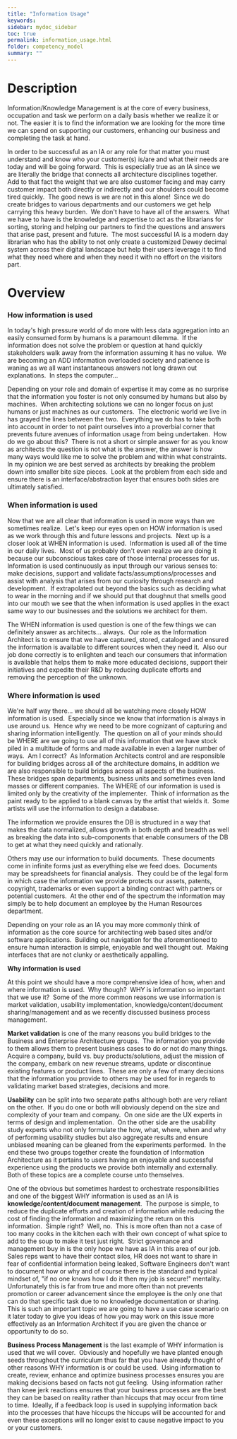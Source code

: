 ```yaml
---
title: "Information Usage"
keywords: 
sidebar: mydoc_sidebar
toc: true
permalink: information_usage.html
folder: competency_model
summary: ""
---
```


Description
===========

Information/Knowledge Management is at the core of every business, occupation and task we perform on a daily basis whether we realize it or not. The easier it is to find the information we are looking for the more time we can spend on supporting our customers, enhancing our business and completing the task at hand.

In order to be successful as an IA or any role for that matter you must understand and know who your customer(s) is/are and what their needs are today and will be going forward.  This is especially true as an IA since we are literally the bridge that connects all architecture disciplines together.  Add to that fact the weight that we are also customer facing and may carry customer impact both directly or indirectly and our shoulders could become tired quickly.  The good news is we are not in this alone!  Since we do create bridges to various departments and our customers we get help carrying this heavy burden.  We don't have to have all of the answers.  What we have to have is the knowledge and expertise to act as the librarians for sorting, storing and helping our partners to find the questions and answers that arise past, present and future.  The most successful IA is a modern day librarian who has the ability to not only create a customized Dewey decimal system across their digital landscape but help their users leverage it to find what they need where and when they need it with no effort on the visitors part.

Overview
========

### **How information is used**

In today's high pressure world of do more with less data aggregation into an easily consumed form by humans is a paramount dilemma.  If the information does not solve the problem or question at hand quickly stakeholders walk away from the information assuming it has no value.  We are becoming an ADD information overloaded society and patience is waning as we all want instantaneous answers not long drawn out explanations.  In steps the computer...

Depending on your role and domain of expertise it may come as no surprise that the information you foster is not only consumed by humans but also by machines.  When architecting solutions we can no longer focus on just humans or just machines as our customers.  The electronic world we live in has grayed the lines between the two.  Everything we do has to take both into account in order to not paint ourselves into a proverbial corner that prevents future avenues of information usage from being undertaken.  How do we go about this?  There is not a short or simple answer for as you know as architects the question is not what is the answer, the answer is how many ways would like me to solve the problem and within what constraints.  In my opinion we are best served as architects by breaking the problem down into smaller bite size pieces.  Look at the problem from each side and ensure there is an interface/abstraction layer that ensures both sides are ultimately satisfied.

### **When information is used**

Now that we are all clear that information is used in more ways than we sometimes realize.  Let's keep our eyes open on HOW information is used as we work through this and future lessons and projects.  Next up is a closer look at WHEN information is used.  Information is used all of the time in our daily lives.  Most of us probably don't even realize we are doing it because our subconscious takes care of those internal processes for us.  Information is used continuously as input through our various senses to:  make decisions, support and validate facts/assumptions/processes and assist with analysis that arises from our curiosity through research and development.  If extrapolated out beyond the basics such as deciding what to wear in the morning and if we should put that doughnut that smells good into our mouth we see that the when information is used applies in the exact same way to our businesses and the solutions we architect for them.

The WHEN information is used question is one of the few things we can definitely answer as architects... always.  Our role as the Information Architect is to ensure that we have captured, stored, cataloged and ensured the information is available to different sources when they need it.  Also our job done correctly is to enlighten and teach our consumers that information is available that helps them to make more educated decisions, support their initiatives and expedite their R&D by reducing duplicate efforts and removing the perception of the unknown.

### **Where information is used**

We're half way there... we should all be watching more closely HOW information is used.  Especially since we know that information is always in use around us.  Hence why we need to be more cognizant of capturing and sharing information intelligently.  The question on all of your minds should be WHERE are we going to use all of this information that we have stock piled in a multitude of forms and made available in even a larger number of ways.  Am I correct?  As Information Architects control and are responsible for building bridges across all of the architecture domains, in addition we are also responsible to build bridges across all aspects of the business.  These bridges span departments, business units and sometimes even land masses or different companies.  The WHERE of our information is used is limited only by the creativity of the implementer.  Think of information as the paint ready to be applied to a blank canvas by the artist that wields it.  Some artists will use the information to design a database.

The information we provide ensures the DB is structured in a way that makes the data normalized, allows growth in both depth and breadth as well as breaking the data into sub-components that enable consumers of the DB to get at what they need quickly and rationally.

Others may use our information to build documents.  These documents come in infinite forms just as everything else we feed does.  Documents may be spreadsheets for financial analysis.  They could be of the legal form in which case the information we provide protects our assets, patents, copyright, trademarks or even support a binding contract with partners or potential customers.  At the other end of the spectrum the information may simply be to help document an employee by the Human Resources department.

Depending on your role as an IA you may more commonly think of information as the core source for architecting web based sites and/or software applications.  Building out navigation for the aforementioned to ensure human interaction is simple, enjoyable and well thought out.  Making interfaces that are not clunky or aesthetically appalling.

**Why information is used**

At this point we should have a more comprehensive idea of how, when and where information is used.  Why though?  WHY is information so important that we use it?  Some of the more common reasons we use information is market validation, usability implementation, knowledge/content/document sharing/management and as we recently discussed business process management.

**Market validation** is one of the many reasons you build bridges to the Business and Enterprise Architecture groups.  The information you provide to them allows them to present business cases to do or not do many things.  Acquire a company, build vs. buy products/solutions, adjust the mission of the company, embark on new revenue streams, update or discontinue existing features or product lines.  These are only a few of many decisions that the information you provide to others may be used for in regards to validating market based strategies, decisions and more.

**Usability** can be split into two separate paths although both are very reliant on the other.  If you do one or both will obviously depend on the size and complexity of your team and company.  On one side are the UX experts in terms of design and implementation.  On the other side are the usability study experts who not only formulate the how, what, where, when and why of performing usability studies but also aggregate results and ensure unbiased meaning can be gleaned from the experiments performed.  In the end these two groups together create the foundation of Information Architecture as it pertains to users having an enjoyable and successful experience using the products we provide both internally and externally.  Both of these topics are a complete course unto themselves.

One of the obvious but sometimes hardest to orchestrate responsibilities and one of the biggest WHY information is used as an IA is **knowledge/content/document management**.  The purpose is simple, to reduce the duplicate efforts and creation of information while reducing the cost of finding the information and maximizing the return on this information.  Simple right?  Well, no.  This is more often than not a case of too many cooks in the kitchen each with their own concept of what spice to add to the soup to make it test just right.  Strict governance and management buy in is the only hope we have as IA in this area of our job.  Sales reps want to have their contact silos, HR does not want to share in fear of confidential information being leaked, Software Engineers don't want to document how or why and of course there is the standard and typical mindset of, "if no one knows how I do it then my job is secure!" mentality.  Unfortunately this is far from true and more often than not prevents promotion or career advancement since the employee is the only one that can do that specific task due to no knowledge documentation or sharing.  This is such an important topic we are going to have a use case scenario on it later today to give you ideas of how you may work on this issue more effectively as an Information Architect if you are given the chance or opportunity to do so.

**Business Process Management** is the last example of WHY information is used that we will cover.  Obviously and hopefully we have planted enough seeds throughout the curriculum thus far that you have already thought of other reasons WHY information is or could be used.  Using information to create, review, enhance and optimize business processes ensures you are making decisions based on facts not gut feeling.  Using information rather than knee jerk reactions ensures that your business processes are the best they can be based on reality rather than hiccups that may occur from time to time.  Ideally, if a feedback loop is used in supplying information back into the processes that have hiccups the hiccups will be accounted for and even these exceptions will no longer exist to cause negative impact to you or your customers.

